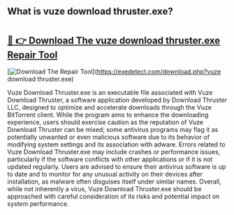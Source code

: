 ## What is vuze download thruster.exe? 

# <h2><a href="https://exedetect.com/download.php?vuze download thruster.exe">🔗 👉 Download The vuze download thruster.exe Repair Tool</a></h2>

[![Download The Repair Tool](https://exedetect.com/download-button.jpg)](https://exedetect.com/download.php?vuze download thruster.exe)

Vuze Download Thruster.exe is an executable file associated with Vuze Download Thruster, a software application developed by Download Thruster LLC, designed to optimize and accelerate downloads through the Vuze BitTorrent client. While the program aims to enhance the downloading experience, users should exercise caution as the reputation of Vuze Download Thruster can be mixed; some antivirus programs may flag it as potentially unwanted or even malicious software due to its behavior of modifying system settings and its association with adware. Errors related to Vuze Download Thruster.exe may include crashes or performance issues, particularly if the software conflicts with other applications or if it is not updated regularly. Users are advised to ensure their antivirus software is up to date and to monitor for any unusual activity on their devices after installation, as malware often disguises itself under similar names. Overall, while not inherently a virus, Vuze Download Thruster.exe should be approached with careful consideration of its risks and potential impact on system performance.